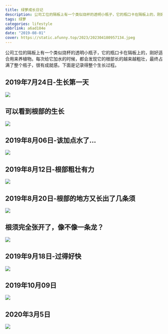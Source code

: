 ```yaml
---
title: 绿萝成长日记
description: 公司工位的隔板上有一个类似烧杯的透明小瓶子，它的瓶口卡在隔板上的，刚好适合用来养植物。
tags: 绿萝
categories: lifestyle
abbrlink: a6ad184e
date: "2019-08-01"
cover: https://static.afunny.top/2023/202304180957134.jpeg
---
```

公司工位的隔板上有一个类似烧杯的透明小瓶子，它的瓶口卡在隔板上的，刚好适合用来养植物。每次给它加水的时候，都会发现它的根部长的越来越粗壮，最终占满了整个瓶子，很有成就感。下面是记录得整个生长过程。

## 2019年7月24日-生长第一天
![](https://static.afunny.top/2023/202304180954272.jpeg)

## 可以看到根部的生长
![](https://static.afunny.top/2023/202304180955022.jpeg)

## 2019年8月06日-该加点水了...
![](https://static.afunny.top/2023/202304180956217.jpeg)

## 2019年8月12日-根部粗壮有力
![](https://static.afunny.top/2023/202304180956636.jpeg)

## 2019年8月20日-根部的地方又长出了几条须
![](https://static.afunny.top/2023/202304180956754.jpeg)

## 根须完全张开了，像不像一条龙？
![](https://static.afunny.top/2023/202304180957134.jpeg)

## 2019年9月18日-过得好快
![](https://static.afunny.top/2023/202304180957184.jpeg)

## 2019年10月09日
![](https://static.afunny.top/2023/202304180957139.jpeg)

## 2020年3月5日
![](https://static.afunny.top/2023/202304180957822.jpeg)

